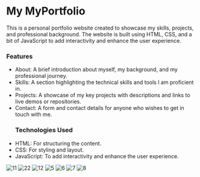 
# My MyPortfolio
This is a personal portfolio website created to showcase my skills, projects, and professional background. The website is built using HTML, CSS, and a bit of JavaScript to add interactivity and enhance the user experience.
### Features
- About: A brief introduction about myself, my background, and my professional journey.
- Skills: A section highlighting the technical skills and tools I am proficient in.
- Projects: A showcase of my key projects with descriptions and links to live demos or repositories.
- Contact: A form and contact details for anyone who wishes to get in touch with me.
  ### Technologies Used
- HTML: For structuring the content.
- CSS: For styling and layout.
- JavaScript: To add interactivity and enhance the user experience.

  
![11](https://github.com/user-attachments/assets/45714f88-aae0-4a91-9e1f-b174d42f9d3f)
![22](https://github.com/user-attachments/assets/7f3041a6-a69e-498b-ade6-d0e6c42bb93a)
![12](https://github.com/user-attachments/assets/85cb1f9e-e81e-431f-b2c4-99262ddfa52f)
![5](https://github.com/user-attachments/assets/77e18c23-77b0-4597-8cf7-7805acfea8e5)
![6](https://github.com/user-attachments/assets/980676fa-4631-4f14-8258-9b7372550cc6)
![7](https://github.com/user-attachments/assets/29cefac6-f634-4436-8968-95ad20a972a8)
![8](https://github.com/user-attachments/assets/7908834b-c489-4cbd-a6fe-fe38b8285484)


